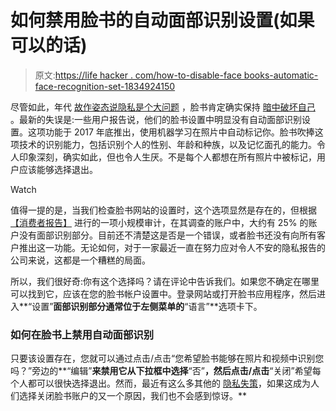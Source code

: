 # 如何禁用脸书的自动面部识别设置(如果可以的话)

> 原文:[https://life hacker . com/how-to-disable-face books-automatic-face-recognition-set-1834924150](https://lifehacker.com/how-to-disable-facebooks-automatic-face-recognition-set-1834924150)

尽管如此，年代 [故作姿态说隐私是个大问题](https://www.facebook.com/help/592679377575472?helpref=related) ，脸书肯定确实保持 [暗中破坏自己](https://lifehacker.com/how-to-delete-the-contacts-that-facebook-uploaded-witho-1834143845) 。最新的失误是:一些用户报告说，他们的脸书设置中明显没有自动面部识别设置。这项功能于 2017 年底推出，使用机器学习在照片中自动标记你。脸书吹捧这项技术的识别能力，包括识别个人的性别、年龄和种族，以及记忆面孔的能力。令人印象深刻，确实如此，但也令人生厌。不是每个人都想在所有照片中被标记，用户应该能够选择退出。

Watch

值得一提的是，当我们检查脸书网站的设置时，这个选项显然是存在的，但根据 [【消费者报告】](https://www.consumerreports.org/privacy/facebook-facial-recognition-privacy-setting-missing-for-some-users/) 进行的一项小规模审计，在其调查的账户中，大约有 25% 的账户没有面部识别部分。目前还不清楚这是否是一个错误，或者脸书还没有向所有客户推出这一功能。无论如何，对于一家最近一直在努力应对令人不安的隐私报告的公司来说，这都是一个糟糕的局面。

所以，我们很好奇:你有这个选择吗？请在评论中告诉我们。如果您不确定在哪里可以找到它，应该在您的脸书帐户设置中。登录网站或打开脸书应用程序，然后进入**“设置”**面部识别部分通常位于左侧菜单的**“语言”**选项卡下。

### 如何在脸书上禁用自动面部识别

只要该设置存在，您就可以通过点击/点击“您希望脸书能够在照片和视频中识别您吗？”旁边的**“编辑”**来禁用它从下拉框中选择**“否”**，然后点击/点击**“关闭”希望每个人都可以很快选择退出。然而，最近有这么多其他的 [隐私失策](https://gizmodo.com/facebook-is-just-casually-asking-some-new-users-for-the-1833764891?_ga=2.88883730.804941293.1558360664-1723114163.1524514905)，如果这成为人们选择关闭脸书账户的又一个原因，我们也不会感到惊讶。**